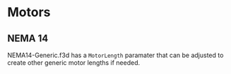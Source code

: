 # Motors

## NEMA 14
 NEMA14-Generic.f3d has a `MotorLength` paramater that can be adjusted to create other generic motor lengths if needed.